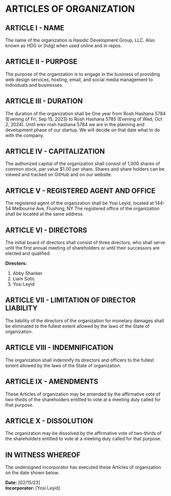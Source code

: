 # ARTICLES OF ORGANIZATION

## ARTICLE I - NAME
The name of the organization is Hasidic Development Group, LLC. Also known as HDG or [hdg] when used online and in repos.

## ARTICLE II - PURPOSE
The purpose of the organization is to engage in the business of providing web design services, hosting, email, and social media management to individuals and businesses.

## ARTICLE III - DURATION
The duration of the organization shall be One year from Rosh Hashana 5784 (Evening of Fri, Sep 15, 2023) to Rosh Hashana 5785 (Evening of Wed, Oct 2, 2024). Until erev rosh hashana 5784 we are in the planning and development phase of our startup. We will decide on that date what to do with the company.

## ARTICLE IV - CAPITALIZATION
The authorized capital of the organization shall consist of 1,000 shares of common stock, par value $1.00 per share. Shares and share holders can be viewed and tracked on GitHub and on our website.

## ARTICLE V - REGISTERED AGENT AND OFFICE
The registered agent of the organization shall be Yosi Leyid, located at 144-54 Melbourne Ave, Flushing, NY The registered office of the organization shall be located at the same address.

## ARTICLE VI - DIRECTORS
The initial board of directors shall consist of three directors, who shall serve until the first annual meeting of shareholders or until their successors are elected and qualified.

**Directors:**
1. Abby Shanker
2. Liam Sotic
3. Yosi Leyid

## ARTICLE VII - LIMITATION OF DIRECTOR LIABILITY
The liability of the directors of the organization for monetary damages shall be eliminated to the fullest extent allowed by the laws of the State of organization.

## ARTICLE VIII - INDEMNIFICATION
The organization shall indemnify its directors and officers to the fullest extent allowed by the laws of the State of organization.

## ARTICLE IX - AMENDMENTS
These Articles of organization may be amended by the affirmative vote of two-thirds of the shareholders entitled to vote at a meeting duly called for that purpose.

## ARTICLE X - DISSOLUTION
The organization may be dissolved by the affirmative vote of two-thirds of the shareholders entitled to vote at a meeting duly called for that purpose.

## IN WITNESS WHEREOF 
The undersigned incorporator has executed these Articles of organization on the date shown below.

**Date:** [02/15/23]<br/>
**Incorporator:** [Yosi Leyid]